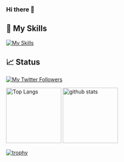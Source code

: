 ### Hi there 👋

## 🌱 My Skills

[![My Skills](https://skillicons.dev/icons?theme=light&perline=8&i=swift,cs,py,ts,c,cpp,js,dotnet,flask,processing,git,gitlab,md,regex,vscode)](https://skillicons.dev)

## 📈 Status

[![My Twitter Followers](https://badgen.net/twitter/follow/hkato193)](https://twitter.com/hkato193)

<p align="left"> 
  <img alt="Top Langs" height="150px" src="https://github-readme-stats.vercel.app/api/top-langs/?username=hirohitokato&layout=compact&show_icons=true" />
  <img alt="github stats" height="150px" src="https://github-readme-stats.vercel.app/api?username=hirohitokato" />
</p>

[![trophy](https://github-profile-trophy.vercel.app/?username=hirohitokato&margin-w=5)](https://github.com/hirohitokato/)

<!--
**hirohitokato/hirohitokato** is a ✨ _special_ ✨ repository because its `README.md` (this file) appears on your GitHub profile.

Here are some ideas to get you started:

- 🔭 I’m currently working on ...
- 🌱 I’m currently learning ...
- 👯 I’m looking to collaborate on ...
- 🤔 I’m looking for help with ...
- 💬 Ask me about ...
- 📫 How to reach me: ...
- 😄 Pronouns: ...
- ⚡ Fun fact: ...
-->
